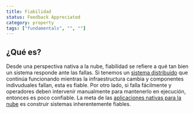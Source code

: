 ```yaml
---
title: Fiabilidad
status: Feedback Appreciated
category: property
tags: ["fundamentals", "", ""]
---
```


## ¿Qué es?

Desde una perspectiva nativa a la nube, fiabilidad se refiere a qué tan bien un sistema responde ante las fallas. 
Si tenemos un [sistema distribuido](/distributed-systems/) que continúa funcionando mientras la infraestructura cambia y componentes indivuduales fallan, esta es fiable. 
Por otro lado, si falla fácilmente y operadores deben intervenir manualmente para mantenerlo en ejecución, entonces es poco confiable. 
La meta de las [aplicaciones nativas para la nube](/cloud-native-apps/) es construir sistemas inherentemente fiables.
